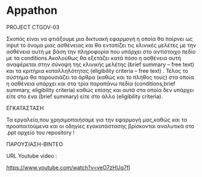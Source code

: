 # Appathon

PROJECT CTGOV-03

Σκοπός είναι να φτιάξουμε μια δικτυακή εφαρμογή η οποία θα παίρνει ως input το όνομα μιας ασθένειας και θα εντοπίζει τις κλινικές μελέτες με την ασθένεια αυτή με βάση την πληροφορία που υπάρχει στο αντίστοιχο πεδίο με τα conditions.Ακολούθως θα εξετάζει κατά πόσο η ασθένεια αυτή αναφέρεται στην σύνοψη της κλινικής μελέτης (brief summary – free text) και τα κριτήρια
καταλληλότητας (eligibility criteria – free text) . Τέλος το σύστημα θα παρουσιάζει τα άρθρα (καθώς και το πλήθος τους) στα οποία η ασθένεια υπάρχει και στα τρία παραπάνω πεδία (conditions,brief summary, eligibility criteria) καθώς επίσης και αυτά στα οποία δεν υπάρχει είτε στο ένα (brief summary) είτε στο άλλο (eligibility criteria).

ΕΓΚΑΤΑΣΤΑΣΗ 

Τα εργαλεία,που χρησιμοποιήσαμε για την εφαρμογή μας,καθώς και τα προαπαιτούμενα και οι οδηγίες εγακατάστασης βρίσκονται αναλυτικά στο .ppt αρχείο του repository !

ΠΑΡΟΥΣΙΑΣΗ-ΒΙΝΤΕΟ

URL Youtube video : 

https://www.youtube.com/watch?v=veO7zHUq7fI
